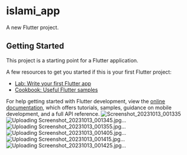 # islami_app

A new Flutter project.

## Getting Started

This project is a starting point for a Flutter application.

A few resources to get you started if this is your first Flutter project:

- [Lab: Write your first Flutter app](https://docs.flutter.dev/get-started/codelab)
- [Cookbook: Useful Flutter samples](https://docs.flutter.dev/cookbook)

For help getting started with Flutter development, view the
[online documentation](https://docs.flutter.dev/), which offers tutorials,
samples, guidance on mobile development, and a full API reference.
![Screenshot_20231013_001335](https://github.com/mohamedgamal125/Islami_App/assets/95649591/1da81001-6310-47dc-ad33-7d52af8eb117)
![Uploading Screenshot_20231013_001345.jpg…]()
![Uploading Screenshot_20231013_001355.jpg…]()
![Uploading Screenshot_20231013_001405.jpg…]()
![Uploading Screenshot_20231013_001415.jpg…]()
![Uploading Screenshot_20231013_001425.jpg…]()
